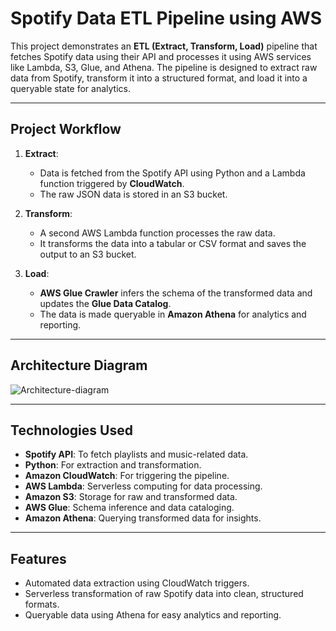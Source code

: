 # Spotify Data ETL Pipeline using AWS  

This project demonstrates an **ETL (Extract, Transform, Load)** pipeline that fetches Spotify data using their API and processes it using AWS services like Lambda, S3, Glue, and Athena. The pipeline is designed to extract raw data from Spotify, transform it into a structured format, and load it into a queryable state for analytics.

---

## **Project Workflow**  

1. **Extract**:
   - Data is fetched from the Spotify API using Python and a Lambda function triggered by **CloudWatch**.  
   - The raw JSON data is stored in an S3 bucket.  

2. **Transform**:
   - A second AWS Lambda function processes the raw data.  
   - It transforms the data into a tabular or CSV format and saves the output to an S3 bucket.  

3. **Load**:
   - **AWS Glue Crawler** infers the schema of the transformed data and updates the **Glue Data Catalog**.  
   - The data is made queryable in **Amazon Athena** for analytics and reporting.  

---

## **Architecture Diagram**
![Architecture-diagram](https://github.com/user-attachments/assets/b6a1885a-e0db-4d94-a330-dded574c238a)



---

## **Technologies Used**
- **Spotify API**: To fetch playlists and music-related data.  
- **Python**: For extraction and transformation.  
- **Amazon CloudWatch**: For triggering the pipeline.  
- **AWS Lambda**: Serverless computing for data processing.  
- **Amazon S3**: Storage for raw and transformed data.  
- **AWS Glue**: Schema inference and data cataloging.  
- **Amazon Athena**: Querying transformed data for insights.  

---

## **Features**  
- Automated data extraction using CloudWatch triggers.  
- Serverless transformation of raw Spotify data into clean, structured formats.  
- Queryable data using Athena for easy analytics and reporting.  
